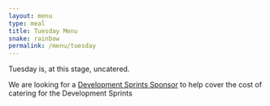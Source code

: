 ```yaml
---
layout: menu
type: meal
title: Tuesday Menu
snake: rainbow
permalink: /menu/tuesday
---
```


Tuesday is, at this stage, uncatered. 


We are looking for a [Development Sprints Sponsor](/sponsor/) to help cover the cost of catering for the Development Sprints
